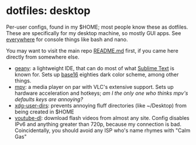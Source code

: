 # dotfiles: desktop

Per-user configs, found in my $HOME; most people know these as 
dotfiles. These are specifically for my desktop machine, so mostly GUI 
apps. See [everywhere](https://github.com/keithieopia/dotfiles/blob/master/everywhere/README.md)
for console things like bash and nano.

You may want to visit the main repo [README.md](https://github.com/keithieopia/dotfiles/blob/master/README.md) 
first, if you came here directly from somewhere else.

* [geany](http://www.geany.org/): a lightweight IDE, that can do most of
  what [Sublime Text](http://www.sublimetext.com/) is known for. Sets
  up [base16](https://chriskempson.github.io/base16/) eighties dark 
  color scheme, among other things.
* [mpv](https://mpv.io/): a media player on par with VLC's extensive 
  support. Sets up hardware acceleration and hotkeys; *am I the only one 
  who thinks mpv's defaults keys are annoying?*
* [xdg-user-dirs](https://www.freedesktop.org/wiki/Software/xdg-user-dirs/):
  prevents annoying fluff directories (like ~/Desktop) from being 
  created in $HOME
* [youtube-dl](https://rg3.github.io/youtube-dl/): download flash videos
  from almost any site. Config disables IPv6 and anything greater than 
  720p, because my connection is bad. Coincidentally, you should avoid 
  any ISP who's name rhymes with "Calm Gas"
